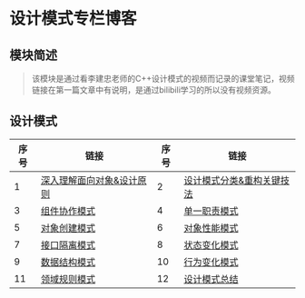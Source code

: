 # 设计模式专栏博客

## 模块简述

> 该模块是通过看李建忠老师的C++设计模式的视频而记录的课堂笔记，视频链接在第一篇文章中有说明，是通过bilibili学习的所以没有视频资源。

## 设计模式

| 序号 | 链接                                        | 序号 | 链接                                        |
| ---- | ------------------------------------------- | ---- | ------------------------------------------- |
| 1    | [深入理解面向对象&设计原则](01_设计模式.md) | 2    | [设计模式分类&重构关键技法](02_设计模式.md) |
| 3    | [组件协作模式](03_组件协作模式.md)          | 4    | [单一职责模式](04_单一职责模式)             |
| 5    | [对象创建模式](05_对象创建模式.md)          | 6    | [对象性能模式](06_对象性能模式.md)          |
| 7    | [接口隔离模式](07_接口隔离模式.md)          | 8    | [状态变化模式](08_状态变化模式.md)          |
| 9    | [数据结构模式](09_数据结构模式.md)          | 10   | [行为变化模式](10_行为变化模式.md)          |
| 11   | [领域规则模式](11_领域规则模式.md)          | 12   | [设计模式总结](12_设计模式总结.md)          |

